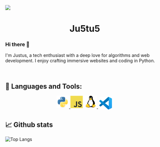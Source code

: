 ![](https://visitor-badge.laobi.icu/badge?page_id=Aqentjus.Aqentjus)

<h1 align="center">Ju5tu5</h1>

### Hi there 👋

I'm Justus, a tech enthusiast with a deep love for algorithms and web development. I enjoy crafting immersive websites and coding in Python.

<br />

## 🧰 Languages and Tools:
<p align="center">
<a href="https://www.python.org" target="_blank" rel="noreferrer"> <img src="https://raw.githubusercontent.com/devicons/devicon/master/icons/python/python-original.svg" alt="python" width="40" height="40"/> </a>
<img src="https://raw.githubusercontent.com/devicons/devicon/master/icons/javascript/javascript-original.svg" alt="javascript" width="40" height="40"/> </a>
<a href="https://www.linux.org/" target="_blank" rel="noreferrer"> <img src="https://raw.githubusercontent.com/devicons/devicon/master/icons/linux/linux-original.svg" alt="linux" width="40" height="40"/> </a>
<img src="https://raw.githubusercontent.com/github/explore/80688e429a7d4ef2fca1e82350fe8e3517d3494d/topics/visual-studio-code/visual-studio-code.png" alt="VS Code" height="40" style="vertical-align:top; margin:4px">
</p>

## 📈 Github stats

![Top Langs](https://github-readme-stats.vercel.app/api/top-langs/?username=Aqentjus&theme=tokyonight)
